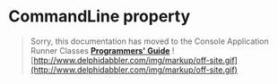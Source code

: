 # CommandLine property #

> Sorry, this documentation has moved to the Console Application Runner Classes **[Programmers' Guide](http://wiki.delphidabbler.com/index.php/Docs/TPJCustomConsoleAppCommandLine)** ![http://www.delphidabbler.com/img/markup/off-site.gif](http://www.delphidabbler.com/img/markup/off-site.gif)
